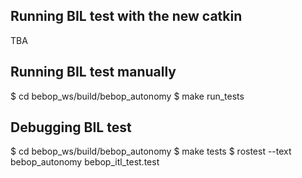 ## Running BIL test with the new catkin

TBA

## Running BIL test manually

  $ cd bebop_ws/build/bebop_autonomy
  $ make run_tests

## Debugging BIL test

  $ cd bebop_ws/build/bebop_autonomy
  $ make tests
  $ rostest --text bebop_autonomy bebop_itl_test.test
